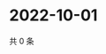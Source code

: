 # 2022-10-01

共 0 条

<!-- BEGIN WEIBO -->
<!-- 最后更新时间 Sat Oct 01 2022 15:24:57 GMT+0800 (China Standard Time) -->

<!-- END WEIBO -->
